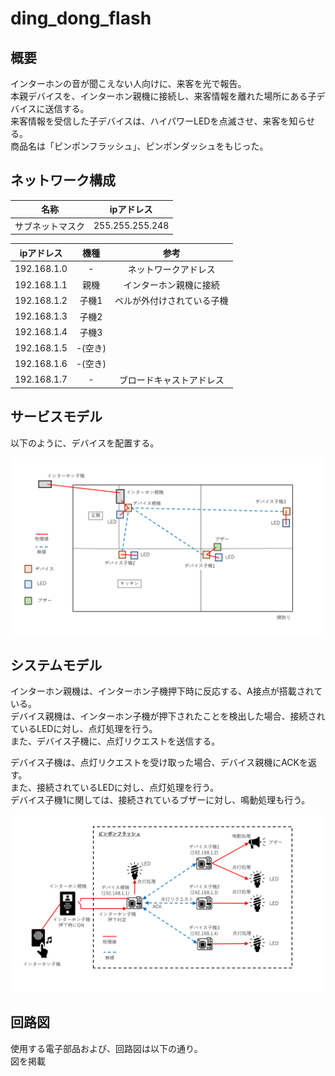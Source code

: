 # ding_dong_flash

## 概要

インターホンの音が聞こえない人向けに、来客を光で報告。  
本親デバイスを、インターホン親機に接続し、来客情報を離れた場所にある子デバイスに送信する。  
来客情報を受信した子デバイスは、ハイパワーLEDを点滅させ、来客を知らせる。  
商品名は「ピンポンフラッシュ」、ピンポンダッシュをもじった。  
 

## ネットワーク構成

|名称|ipアドレス|
|:---:|:---:|
|サブネットマスク|255.255.255.248|

|ipアドレス|機種|参考|
|:---:|:---:|:---:|
|192.168.1.0|-|ネットワークアドレス|
|192.168.1.1|親機|インターホン親機に接続|
|192.168.1.2|子機1|ベルが外付けされている子機|
|192.168.1.3|子機2| |
|192.168.1.4|子機3| |
|192.168.1.5|-(空き)| |
|192.168.1.6|-(空き)| |
|192.168.1.7|-|ブロードキャストアドレス|

## サービスモデル

以下のように、デバイスを配置する。  

![設置位置](./img/設置位置.PNG)

## システムモデル

インターホン親機は、インターホン子機押下時に反応する、A接点が搭載されている。  
デバイス親機は、インターホン子機が押下されたことを検出した場合、接続されているLEDに対し、点灯処理を行う。  
また、デバイス子機に、点灯リクエストを送信する。  

デバイス子機は、点灯リクエストを受け取った場合、デバイス親機にACKを返す。  
また、接続されているLEDに対し、点灯処理を行う。  
デバイス子機1に関しては、接続されているブザーに対し、鳴動処理も行う。  

![システムモデル](./img/システムモデル.PNG)  

## 回路図

使用する電子部品および、回路図は以下の通り。  
図を掲載 